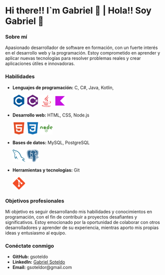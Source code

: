 <p><img style="display: block; margin-left: auto; margin-right: auto;" src="https://i.giphy.com/media/v1.Y2lkPTc5MGI3NjExOHlxNmQyYjRhc20zNmZ3dnpqNTN0cjFrdGw3amFjaWhocmF2MnFmMiZlcD12MV9pbnRlcm5hbF9naWZfYnlfaWQmY3Q9Zw/NKEt9elQ5cR68/giphy.gif" alt="" /></p>

# Hi there!! I`m Gabriel 👋 | Hola!!  Soy Gabriel 👋 

<h3>Sobre m&iacute;</h3>
<p>Apasionado desarrollador de software en formaci&oacute;n, con un fuerte inter&eacute;s en el desarrollo web y la programaci&oacute;n. Estoy comprometido en aprender y aplicar nuevas tecnolog&iacute;as para resolver problemas reales y crear aplicaciones &uacute;tiles e innovadoras.</p>
<h3>Habilidades</h3>
<ul>
<li><strong>Lenguajes de programaci&oacute;n:</strong> C, C#, Java, Kotlin, 
<p>
  <img src="https://github.com/devicons/devicon/blob/master/icons/c/c-plain.svg" alt="" width="40" height="40" />
  <img src="https://github.com/devicons/devicon/blob/master/icons/csharp/csharp-plain.svg" alt="" width="40" height="40" />
  <img src="https://github.com/devicons/devicon/blob/master/icons/java/java-plain.svg" alt="" width="40" height="40" />
  <img src="https://github.com/devicons/devicon/blob/master/icons/kotlin/kotlin-plain.svg" alt="" width="40" height="40" />  
</p>
</li>
<li><strong>Desarrollo web:</strong> HTML, CSS, Node.js</li>
  <p>
    <img src="https://github.com/devicons/devicon/blob/master/icons/html5/html5-plain.svg" alt="" width="40" height="40" />
    <img src="https://github.com/devicons/devicon/blob/master/icons/css3/css3-plain.svg" alt="" width="40" height="40" />
    <img src="https://github.com/devicons/devicon/blob/master/icons/nodejs/nodejs-plain-wordmark.svg" alt="" width="40" height="40" />
  </p>
<li><strong>Bases de datos:</strong> MySQL, PostgreSQL</li>
<p>
<img src="https://github.com/devicons/devicon/blob/master/icons/mysql/mysql-original.svg" alt="" width="40" height="40" />
<img src="https://github.com/devicons/devicon/blob/master/icons/postgresql/postgresql-plain.svg" alt="" width="40" height="40" />
</p>
  
<!--<li><strong>Metodolog&iacute;as &aacute;giles:</strong> Conocimiento b&aacute;sico de Scrum y Kanban</li> -->
<li><strong>Herramientas y tecnolog&iacute;as:</strong> Git</li>
<p>
<img src="https://github.com/devicons/devicon/blob/master/icons/git/git-plain.svg" alt="" width="40" height="40" />
<!--<img src="" alt="" width="40" height="40" /> -->
</p>
</ul>
<!--<h3>Proyectos personales</h3>
<ul>
<li><strong>[Nombre del Proyecto 1]:</strong> Desarrollo de un blog personal utilizando HTML, CSS y JavaScript, que incluye una interfaz de usuario intuitiva y funcionalidades b&aacute;sicas de administraci&oacute;n de contenido.</li>
<li><strong>[Nombre del Proyecto 2]:</strong> Creaci&oacute;n de una aplicaci&oacute;n de lista de tareas con React, permitiendo a los usuarios a&ntilde;adir, editar y eliminar tareas, con almacenamiento en el navegador.</li>
<li><strong>[Nombre del Proyecto 3]:</strong> Implementaci&oacute;n de un peque&ntilde;o juego en Python utilizando Pygame, para practicar l&oacute;gica de programaci&oacute;n y conceptos de desarrollo de juegos.</li>
</ul>
<h3>Educaci&oacute;n y formaci&oacute;n</h3>
<ul>
<li><strong>[Nombre de la Universidad/Instituto]:</strong> [Nombre del Programa o T&iacute;tulo], [Fechas]</li>
<li><strong>Cursos y certificaciones:</strong>
<ul>
<li>[Curso o Certificaci&oacute;n 1]</li>
<li>[Curso o Certificaci&oacute;n 2]</li>
<li>[Curso o Certificaci&oacute;n 3]</li>
</ul>
</li>
</ul>-->
<h3>Objetivos profesionales</h3>
<p>Mi objetivo es seguir desarrollando mis habilidades y conocimientos en programaci&oacute;n, con el fin de contribuir a proyectos desafiantes y significativos. Estoy emocionado por la oportunidad de colaborar con otros desarrolladores y aprender de su experiencia, mientras aporto mis propias ideas y entusiasmo al equipo.</p>
<h3>Con&eacute;ctate conmigo</h3>
<ul>
<li><strong>GitHub:</strong> gsoteldo</li>
<li><strong>LinkedIn:</strong> <a href="https://www.linkedin.com/in/gabriel-alejandro-soteldo-rodr%C3%ADguez-119263165/">Gabriel Soteldo</a></li>
<li><strong>Email:</strong> gsoteldor@gmail.com</li>
</ul>
